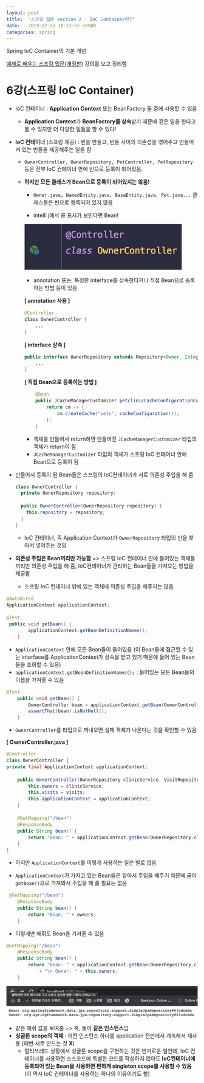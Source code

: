 ```yaml
---
layout: post
title:  "스프링 입문 section 2 - IoC Container란?"
date:   2019-12-23 18:51:55 +0900
categories: spring
---
```

Spring IoC Container의 기본 개념

[예제로 배우는 스프링 입문(개정판)][inflearn-link] 강의를 보고 정리함
    
    
  
# 6강(스프링 IoC Container)

* IoC 컨테이너 : **Application Context**  또는  BeanFactory 둘 중에 사용할 수 있음 

  * **Application Context**가  **BeanFactory를 상속**받기 때문에 같은 일을 한다고 볼 수 있지만 더 다양한 일들을 할 수 있다!

  

* **IoC 컨테이너** (스프링 제공) : 빈을 만들고, 빈들 사이의 의존성을 엮어주고 만들어져 있는 빈들을 제공해주는 일을 함 

  * `OwnerController, OwnerRepository, PetController, PetRepository` 등은 전부 IoC 컨테이너 안에 빈으로 등록이 되어있음.

  * **하지만 모든 클래스가 Bean으로 등록이 되어있지는 않음!**

    * `Owner.java, NamedEntity.java, BaseEntity.java, Pet.java...` 클래스들은 빈으로 등록되어 있지 않음

    * intelli j에서 콩 표시가 보인다면 Bean!

    ![image-20191223163551108](/assets/image/image-20191223163551108.png)

    * annotation 또는, 특정한 interface를 상속한다거나 직접 Bean으로 등록하는 방법 등이 있음  

    **[ annotation 사용 ]**

    ```java
    @Controller
    class OwnerController {
        ...
    }
    ```

    **[ interface 상속 ]**

    ```java
    public interface OwnerRepository extends Repository<Owner, Integer> {
        ...   
    }
    ```

    **[ 직접 Bean으로 등록하는 방법 ]**

    ```java
        @Bean
        public JCacheManagerCustomizer petclinicCacheConfigurationCustomizer() {
            return cm -> {
                cm.createCache("vets", cacheConfiguration());
            };
        }
    ```

    * 객체를 만들어서 return하면 만들어진  `JCacheManagerCustomizer` 타입의 객체가 return이 됨
    * `JCacheManagerCustomizer` 타입의 객체가 스프링 IoC 컨테이너 안에 Bean으로 등록이 됨 

         




* 만들어서 등록이 된 Bean들은 스프링의 IoC컨테이너가 서로 의존성 주입을 해 줌 

  ```java
  class OwnerController {
  	private OwnerRepository repository;
  	
    public OwnerController(OwnerRepository repository) {
      this.repository = repository;
    }
  }
  ```

  * IoC 컨테이너, 즉 Application Context가 `OwnerRepository` 타입의 빈을 찾아서 넣어주는 것임

* **의존성 주입은 Bean끼리만 가능함** => 스프링 IoC 컨테이너 안에 들어있는 객체들끼리만  의존성 주입을 해 줌,  IoC컨테이너가 관리하는 Bean들을 가져오는 방법을 제공함

  * 스프링 IoC 컨테이너 밖에 있는 객체에 의존성 주입을 해주지는 않음


     

```java
@AutoWired
ApplicationContext applicationContext;

@Test
 public void getBean() {
        applicationContext.getBeanDefinitionNames();
    }
```

* `ApplicationContext` 안에 모든 Bean들이 들어있음 (이 Bean들에 접근할 수 있는 interface를 ApplicationContext가 상속을 받고 있기 때문에 들어 있는 Bean들을 조회할 수 있음)
* `applicationContext.getBeanDefinitionNames();` : 들어있는 모든 Bean들의 이름을 가져올 수 있음
  
  
  
```java
@Test
    public void getBean() {
        OwnerController bean = applicationContext.getBean(OwnerController.class);
        assertThat(bean).isNotNull(); 
    }
```

* `OwnerController`를 타입으로 꺼내오면 실제 객체가 나온다는 것을 확인할 수 있음 
  
    
  
    
  
**[ OwnerController.java ]**

```java
@Controller
class OwnerController {
private final ApplicationContext applicationContext;

    public OwnerController(OwnerRepository clinicService, VisitRepository visits, ApplicationContext applicationContext) {
        this.owners = clinicService;
        this.visits = visits;
        this.applicationContext = applicationContext;
    }

    @GetMapping("/bean")
    @ResponseBody
    public String bean() {
        return "Bean: " + applicationContext.getBean(OwnerRepository.class);
    }
}
```

* 하지만 `ApplicationContext`를 이렇게 사용하는 일은 별로 없음 

* `ApplicationContext`가 가지고 있는 Bean들은 알아서 주입을 해주기 때문에 굳이 `getBean()`으로 가져와서 주입을 해 줄 필요는 없음 
  
  
   

```java
 @GetMapping("/bean")
    @ResponseBody
    public String bean() {
        return "Bean: " + owners;
    }
```

* 이렇게만 해줘도 Bean을 가져올 수 있음
  
  
  
```java
@GetMapping("/bean")
    @ResponseBody
    public String bean() {
        return "Bean: " + applicationContext.getBean(OwnerRepository.class)
            + "\n Owner: " + this.owners;
    }
```

![image-20191223185559930](/assets/image/image-20191223185559930.png)

* 같은 해쉬 값을 보여줌 => 즉, 둘이 **같은 인스턴스**임
* **싱글톤 scope의 객체** : 어떤 인스턴스 하나를 application 전반에서 계속해서 재사용 (매번 새로 만드는 것 **X**)
  *  멀티쓰레드 상황에서 싱글톤 scope을 구현하는 것은 번거로운 일인데,  IoC 컨테이너를 사용하면 소스코드에 특별한 코드를 작성하지 않아도 **IoC컨테이너에 등록되어 있는 Bean을 사용하면 편하게 singleton scope를 사용할 수 있음** (이 역시 IoC 컨테이너를 사용하는 하나의 이유이기도 함)

 

[inflearn-link]:https://www.inflearn.com/course/spring_revised_edition